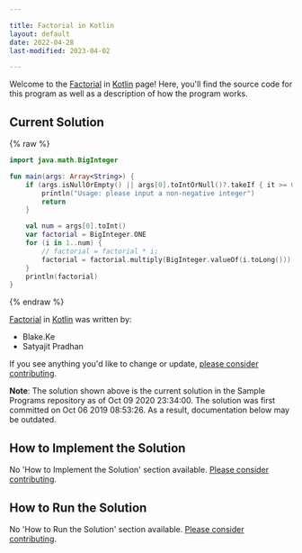```yaml
---

title: Factorial in Kotlin
layout: default
date: 2022-04-28
last-modified: 2023-04-02

---
```


Welcome to the [Factorial](https://sampleprograms.io/projects/factorial) in [Kotlin](https://sampleprograms.io/languages/kotlin) page! Here, you'll find the source code for this program as well as a description of how the program works.

## Current Solution

{% raw %}

```kotlin
import java.math.BigInteger

fun main(args: Array<String>) {
    if (args.isNullOrEmpty() || args[0].toIntOrNull()?.takeIf { it >= 0 } == null) {
        println("Usage: please input a non-negative integer")
        return
    }

    val num = args[0].toInt()
    var factorial = BigInteger.ONE
    for (i in 1..num) {
        // factorial = factorial * i;
        factorial = factorial.multiply(BigInteger.valueOf(i.toLong()))
    }
    println(factorial)
}
```

{% endraw %}

[Factorial](https://sampleprograms.io/projects/factorial) in [Kotlin](https://sampleprograms.io/languages/kotlin) was written by:

- Blake.Ke
- Satyajit Pradhan

If you see anything you'd like to change or update, [please consider contributing](https://github.com/TheRenegadeCoder/sample-programs).

**Note**: The solution shown above is the current solution in the Sample Programs repository as of Oct 09 2020 23:34:00. The solution was first committed on Oct 06 2019 08:53:26. As a result, documentation below may be outdated.

## How to Implement the Solution

No 'How to Implement the Solution' section available. [Please consider contributing](https://github.com/TheRenegadeCoder/sample-programs-website).

## How to Run the Solution

No 'How to Run the Solution' section available. [Please consider contributing](https://github.com/TheRenegadeCoder/sample-programs-website).